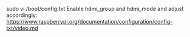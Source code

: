 sudo vi /boot/config.txt
Enable hdmi_group and hdmi_mode and adjust accordingly: 
https://www.raspberrypi.org/documentation/configuration/config-txt/video.md
